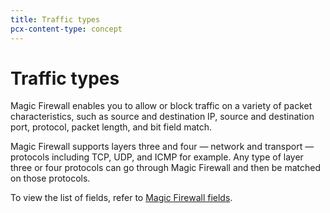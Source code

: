 ```yaml
---
title: Traffic types
pcx-content-type: concept
---
```


# Traffic types

Magic Firewall enables you to allow or block traffic on a variety of packet characteristics, such as source and destination IP, source and destination port, protocol, packet length, and bit field match. 

Magic Firewall supports layers three and four — network and transport — protocols including TCP, UDP, and ICMP for example. Any type of layer three or four protocols can go through Magic Firewall and then be matched on those protocols.

To view the list of fields, refer to [Magic Firewall fields](/reference/magic-firewall-fields).